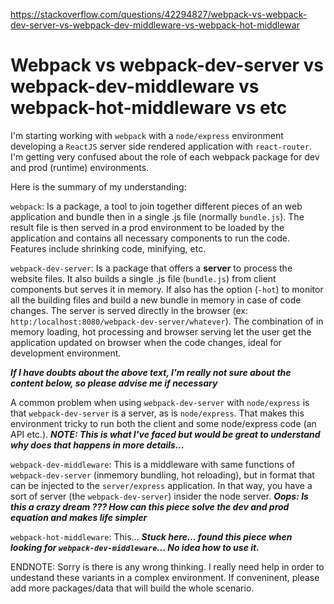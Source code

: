 <a href="https://stackoverflow.com/questions/42294827/webpack-vs-webpack-dev-server-vs-webpack-dev-middleware-vs-webpack-hot-middlewar">https://stackoverflow.com/questions/42294827/webpack-vs-webpack-dev-server-vs-webpack-dev-middleware-vs-webpack-hot-middlewar</a><div id="articleHeader"><h1>Webpack vs webpack-dev-server vs webpack-dev-middleware vs webpack-hot-middleware vs etc</h1></div>

<p>I'm starting working with <code>webpack</code> with a <code>node/express</code> environment developing a <code>ReactJS</code> server side rendered application with <code>react-router</code>. I'm getting very confused about the role of each webpack package for dev and prod (runtime) environments.</p>

<p>Here is the summary of my understanding:</p>

<p><code>webpack</code>: Is a package, a tool to join together different pieces of an web application and bundle then in a single .js file (normally <code>bundle.js</code>). The result file is then served in a prod environment to be loaded by the application and contains all necessary components to run the code. Features include shrinking code, minifying, etc.</p>

<p><code>webpack-dev-server</code>: Is a package that offers a <strong>server</strong> to process the website files. It also builds a single .js file (<code>bundle.js</code>) from client components but serves it in memory. If also has the option (<code>-hot</code>) to monitor all the building files and build a new bundle in memory in case of code changes. The server is served directly in the browser (ex: <code>http:/localhost:8080/webpack-dev-server/whatever</code>). The combination of in memory loading, hot processing and browser serving let the user get the application updated on browser when the code changes, ideal for development environment. </p>

<p><strong><em>If I have doubts about the above text, I'm really not sure about the content below, so please advise me if necessary</em></strong></p>

<p>A common problem when using <code>webpack-dev-server</code> with <code>node/express</code> is that <code>webpack-dev-server</code> is a server, as is <code>node/express</code>. That makes this environment tricky to run both the client and some node/express code (an API etc.). <strong><em>NOTE: This is what I've faced but would be great to understand why does that happens in more details...</em></strong></p>

<p><code>webpack-dev-middleware</code>: This is a middleware with same functions of <code>webpack-dev-server</code> (inmemory bundling, hot reloading), but in format that can be injected to the <code>server/express</code> application. In that way, you have a sort of server (the <code>webpack-dev-server</code>) insider the node server.  <strong><em>Oops: Is this a crazy dream ??? How can this piece solve the dev and prod equation and makes life simpler</em></strong></p>

<p><code>webpack-hot-middleware</code>: This... <strong><em>Stuck here... found this piece when looking for <code>webpack-dev-middleware</code>... No idea how to use it.</em></strong> </p>

<p>ENDNOTE: Sorry is there is any wrong thinking. I really need help in order to undestand these variants in a complex environment. If conveninent, please add more packages/data that will build the whole scenario.</p>
    